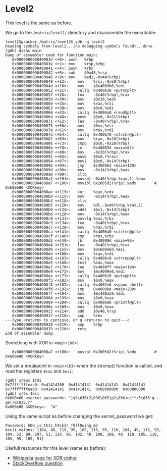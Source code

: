 # Level2

This level is the same as before.

We go to the `/matrix/level1/` directory and disassemble the executable:

	level2@gracker:/matrix/level2$ gdb -q level2
	Reading symbols from level2...(no debugging symbols found)...done.
	(gdb) disas main
	Dump of assembler code for function main:
	   0x000000000040083d <+0>:	push   %rbp
	   0x000000000040083e <+1>:	mov    %rsp,%rbp
	   0x0000000000400841 <+4>:	push   %rbx
	   0x0000000000400842 <+5>:	sub    $0x48,%rsp
	   0x0000000000400846 <+9>:	mov    %edi,-0x44(%rbp)
	   0x0000000000400849 <+12>:	mov    %rsi,-0x50(%rbp)
	   0x000000000040084d <+16>:	mov    $0x4009b0,%edi
	   0x0000000000400852 <+21>:	callq  0x400620 <puts@plt>
	   0x0000000000400857 <+26>:	lea    -0x40(%rbp),%rax
	   0x000000000040085b <+30>:	mov    $0x20,%edx
	   0x0000000000400860 <+35>:	mov    %rax,%rsi
	   0x0000000000400863 <+38>:	mov    $0x0,%edi
	   0x0000000000400868 <+43>:	callq  0x4006a0 <read@plt>
	   0x000000000040086d <+48>:	movb   $0x0,-0x21(%rbp)
	   0x0000000000400871 <+52>:	lea    -0x40(%rbp),%rax
	   0x0000000000400875 <+56>:	mov    $0xa,%esi
	   0x000000000040087a <+61>:	mov    %rax,%rdi
	   0x000000000040087d <+64>:	callq  0x400670 <strchr@plt>
	   0x0000000000400882 <+69>:	mov    %rax,-0x20(%rbp)
	   0x0000000000400886 <+73>:	cmpq   $0x0,-0x20(%rbp)
	   0x000000000040088b <+78>:	je     0x400894 <main+87>
	   0x000000000040088d <+80>:	mov    -0x20(%rbp),%rax
	   0x0000000000400891 <+84>:	movb   $0x0,(%rax)
	   0x0000000000400894 <+87>:	movl   $0x0,-0x14(%rbp)
	   0x000000000040089b <+94>:	jmp    0x4008bd <main+128>
	   0x000000000040089d <+96>:	mov    -0x14(%rbp),%eax
	   0x00000000004008a0 <+99>:	cltq
	   0x00000000004008a2 <+101>:	movzbl -0x40(%rbp,%rax,1),%eax
	   0x00000000004008a7 <+106>:	movzbl 0x2005d2(%rip),%edx        # 0x600e80 <XORkey>
	   0x00000000004008ae <+113>:	xor    %eax,%edx
	   0x00000000004008b0 <+115>:	mov    -0x14(%rbp),%eax
	   0x00000000004008b3 <+118>:	cltq
	   0x00000000004008b5 <+120>:	mov    %dl,-0x40(%rbp,%rax,1)
	   0x00000000004008b9 <+124>:	addl   $0x1,-0x14(%rbp)
	   0x00000000004008bd <+128>:	mov    -0x14(%rbp),%eax
	   0x00000000004008c0 <+131>:	movslq %eax,%rbx
	   0x00000000004008c3 <+134>:	lea    -0x40(%rbp),%rax
	   0x00000000004008c7 <+138>:	mov    %rax,%rdi
	   0x00000000004008ca <+141>:	callq  0x400640 <strlen@plt>
	   0x00000000004008cf <+146>:	cmp    %rax,%rbx
	   0x00000000004008d2 <+149>:	jb     0x40089d <main+96>
	   0x00000000004008d4 <+151>:	lea    -0x40(%rbp),%rax
	   0x00000000004008d8 <+155>:	mov    $0x600e60,%esi
	   0x00000000004008dd <+160>:	mov    %rax,%rdi
	   0x00000000004008e0 <+163>:	callq  0x4006c0 <strcmp@plt>
	   0x00000000004008e5 <+168>:	test   %eax,%eax
	   0x00000000004008e7 <+170>:	jne    0x4008ff <main+194>
	   0x00000000004008e9 <+172>:	mov    $0x4009e0,%edi
	   0x00000000004008ee <+177>:	callq  0x400620 <puts@plt>
	   0x00000000004008f3 <+182>:	mov    $0x0,%eax
	   0x00000000004008f8 <+187>:	callq  0x4007e6 <spawn_shell>
	   0x00000000004008fd <+192>:	jmp    0x40090e <main+209>
	   0x00000000004008ff <+194>:	mov    $0x400a59,%edi
	   0x0000000000400904 <+199>:	mov    $0x0,%eax
	   0x0000000000400909 <+204>:	callq  0x400680 <printf@plt>
	   0x000000000040090e <+209>:	mov    $0x0,%eax
	   0x0000000000400913 <+214>:	add    $0x48,%rsp
	   0x0000000000400917 <+218>:	pop    %rbx
	---Type <return> to continue, or q <return> to quit---c
	   0x0000000000400918 <+219>:	pop    %rbp
	   0x0000000000400919 <+220>:	retq
	End of assembler dump.

Something with XOR in `<main+106>`:

	   0x00000000004008a7 <+106>:	movzbl 0x2005d2(%rip),%edx        # 0x600e80 <XORkey>

We set a breakpoint in `<main+163>` when the strcmp() function is called, and read the registers `$eax` and `$esi`:

	(gdb) x/8wx $rdi
	0x7fffffffeac0:	0x41414100	0x41414141	0x41414141	0x41414141
	0x7fffffffead0:	0x41414141	0x41414141	0x00000000	0x00000000
	(gdb) x/2s $esi
	0x600e60 <secret_password>:	")q6\036(2\036\065)p2\036)u\"*r3\036'q--q6(/&\036,r"
	0x600e80 <XORkey>:	"A"

Using the same script as before changing the secret_password we get:

	Password: h0w_is_th1s_h4ck3r_f0ll0wing_m3
	Ascii values: [104, 48, 119, 95, 105, 115, 95, 116, 104, 49, 115, 95, 104, 52, 99, 107, 51, 114, 95, 102, 48, 108, 108, 48, 119, 105, 110, 103, 95, 109, 51]

Usefull resources for this level (same as before):
+ [Wikipedia page for XOR cipher](https://en.wikipedia.org/wiki/XOR_cipher)
+ [StackOverflow question](https://stackoverflow.com/questions/29408173/byte-operations-xor-in-python)